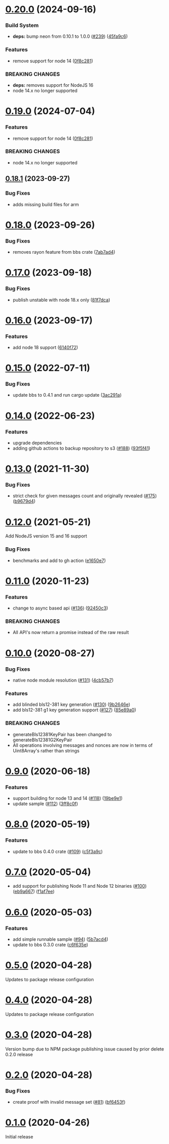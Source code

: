 # [0.20.0](https://github.com/mattrglobal/node-bbs-signatures/compare/0.18.1...0.20.0) (2024-09-16)

### Build System

- **deps:** bump neon from 0.10.1 to 1.0.0 ([#239](https://github.com/mattrglobal/node-bbs-signatures/issues/239))
  ([45fa9c6](https://github.com/mattrglobal/node-bbs-signatures/commit/45fa9c638375c381a1e0a737a7722950abce8ed2))

### Features

- remove support for node 14
  ([0f8c281](https://github.com/mattrglobal/node-bbs-signatures/commit/0f8c281c2fb0a00fba2aca54268576a05227ce92))

### BREAKING CHANGES

- **deps:** removes support for NodeJS 16
- node 14.x no longer supported

# [0.19.0](https://github.com/mattrglobal/node-bbs-signatures/compare/v0.17.0...v0.19.0) (2024-07-04)

### Features

- remove support for node 14
  ([0f8c281](https://github.com/mattrglobal/node-bbs-signatures/commit/0f8c281c2fb0a00fba2aca54268576a05227ce92))

### BREAKING CHANGES

- node 14.x no longer supported

## [0.18.1](https://github.com/mattrglobal/node-bbs-signatures/compare/0.18.0...0.18.1) (2023-09-27)

### Bug Fixes

- adds missing build files for arm

# [0.18.0](https://github.com/mattrglobal/node-bbs-signatures/compare/v0.17.0...v0.18.0) (2023-09-26)

### Bug Fixes

- removes rayon feature from bbs crate
  ([7ab7ad4](https://github.com/mattrglobal/node-bbs-signatures/commit/7ab7ad474b5c0b996571a75af65850ea4cadaeab))

# [0.17.0](https://github.com/mattrglobal/node-bbs-signatures/compare/v0.16.0...v0.17.0) (2023-09-18)

### Bug Fixes

- publish unstable with node 18.x only
  ([81f7dca](https://github.com/mattrglobal/node-bbs-signatures/commit/81f7dcad22d5c5c1cf479aeb45b73e4dd12ab7a5))

# [0.16.0](https://github.com/mattrglobal/node-bbs-signatures/compare/0.15.0...0.16.0) (2023-09-17)

### Features

- add node 18 support
  ([6140f72](https://github.com/mattrglobal/node-bbs-signatures/commit/6140f72ba29034af82eb8395ccd8aac884450628))

# [0.15.0](https://github.com/mattrglobal/node-bbs-signatures/compare/0.14.0...0.15.0) (2022-07-11)

### Bug Fixes

- update bbs to 0.4.1 and run cargo update
  ([3ac291a](https://github.com/mattrglobal/node-bbs-signatures/commit/3ac291a557443c93ff061a188fdbdf267ef98d98))

# [0.14.0](https://github.com/mattrglobal/node-bbs-signatures/compare/v0.13.0...v0.14.0) (2022-06-23)

### Features

- upgrade dependencies
- adding github actions to backup repository to s3
  ([#188](https://github.com/mattrglobal/node-bbs-signatures/issues/188))
  ([93f5f41](https://github.com/mattrglobal/node-bbs-signatures/commit/93f5f41aa3921c3cf78ef001272d7eaad1b3c6fc))

# [0.13.0](https://github.com/mattrglobal/node-bbs-signatures/compare/v0.12.0...v0.13.0) (2021-11-30)

### Bug Fixes

- strict check for given messages count and originally revealed
  ([#175](https://github.com/mattrglobal/node-bbs-signatures/issues/175))
  ([b9679d4](https://github.com/mattrglobal/node-bbs-signatures/commit/b9679d448d7250c13468b9441e99a4010a6958f3))

# [0.12.0](https://github.com/mattrglobal/node-bbs-signatures/compare/0.11.0...0.12.0) (2021-05-21)

Add NodeJS version 15 and 16 support

### Bug Fixes

- benchmarks and add to gh action
  ([e1650e7](https://github.com/mattrglobal/node-bbs-signatures/commit/e1650e7e4cbfd6b2ad2a1894939548f08b1a4812))

# [0.11.0](https://github.com/mattrglobal/node-bbs-signatures/compare/0.10.0...0.11.0) (2020-11-23)

### Features

- change to async based api ([#136](https://github.com/mattrglobal/node-bbs-signatures/issues/136))
  ([92450c3](https://github.com/mattrglobal/node-bbs-signatures/commit/92450c34714f8039d222feb2106cc63701b4d42a))

### BREAKING CHANGES

- All API's now return a promise instead of the raw result

# [0.10.0](https://github.com/mattrglobal/node-bbs-signatures/compare/0.9.0...0.10.0) (2020-08-27)

### Bug Fixes

- native node module resolution ([#131](https://github.com/mattrglobal/node-bbs-signatures/issues/131))
  ([4cb57b7](https://github.com/mattrglobal/node-bbs-signatures/commit/4cb57b72b22243eb74394b74d1362ec06f509875))

### Features

- add blinded bls12-381 key generation ([#130](https://github.com/mattrglobal/node-bbs-signatures/issues/130))
  ([9b2646e](https://github.com/mattrglobal/node-bbs-signatures/commit/9b2646e3eb41b0fb4a46448c137b715e319dcc30))
- add bls12-381 g1 key generation support ([#127](https://github.com/mattrglobal/node-bbs-signatures/issues/127))
  ([85e89a0](https://github.com/mattrglobal/node-bbs-signatures/commit/85e89a02e6649d4c31b1c07d252267d48f9b9c73))

### BREAKING CHANGES

- generateBls12381KeyPair has been changed to generateBls12381G2KeyPair
- All operations involving messages and nonces are now in terms of Uint8Array's rather than strings

# [0.9.0](https://github.com/mattrglobal/node-bbs-signatures/compare/0.8.0...0.9.0) (2020-06-18)

### Features

- support building for node 13 and 14 ([#118](https://github.com/mattrglobal/node-bbs-signatures/issues/118))
  ([19be9e1](https://github.com/mattrglobal/node-bbs-signatures/commit/19be9e1d945c03fbd85830a969b370f222bf5203))
- update sample ([#112](https://github.com/mattrglobal/node-bbs-signatures/issues/112))
  ([3ff8c0f](https://github.com/mattrglobal/node-bbs-signatures/commit/3ff8c0f333e041a18c008799a064046535aebba5))

# [0.8.0](https://github.com/mattrglobal/node-bbs-signatures/compare/0.7.0...0.8.0) (2020-05-19)

### Features

- update to bbs 0.4.0 crate ([#109](https://github.com/mattrglobal/node-bbs-signatures/issues/109))
  ([c5f3a9c](https://github.com/mattrglobal/node-bbs-signatures/commit/c5f3a9c961beeb3165dbfb1982b4f5bb20fd18f9))

# [0.7.0](https://github.com/mattrglobal/node-bbs-signatures/compare/0.6.0...0.7.0) (2020-05-04)

- add support for publishing Node 11 and Node 12 binaries
  ([#100](https://github.com/mattrglobal/node-bbs-signatures/issues/100))
  ([eb9a667](https://github.com/mattrglobal/node-bbs-signatures/pull/104/commits/eb9a667e98a9bade59d874a5f91bcc862f130a32))
  ([f1af7ee](https://github.com/mattrglobal/node-bbs-signatures/pull/105/commits/f1af7eebc8561b43cea286426e744dbb8758a450))

# [0.6.0](https://github.com/mattrglobal/node-bbs-signatures/compare/0.5.0...0.6.0) (2020-05-03)

### Features

- add simple runnable sample ([#94](https://github.com/mattrglobal/node-bbs-signatures/issues/94))
  ([5b7acd4](https://github.com/mattrglobal/node-bbs-signatures/commit/5b7acd4092fec1e3cd459297fb74b11f7fa05079))
- update to bbs 0.3.0 crate
  ([c6f635e](https://github.com/mattrglobal/node-bbs-signatures/commit/c6f635e5c2734ee76d7a36ef3f7b26ba48d51d16))

# [0.5.0](https://github.com/mattrglobal/node-bbs-signatures/compare/0.3.0...0.5.0) (2020-04-28)

Updates to package release configuration

# [0.4.0](https://github.com/mattrglobal/node-bbs-signatures/compare/0.3.0...0.4.0) (2020-04-28)

Updates to package release configuration

# [0.3.0](https://github.com/mattrglobal/node-bbs-signatures/compare/0.1.0...0.3.0) (2020-04-28)

Version bump due to NPM package publishing issue caused by prior delete 0.2.0 release

# [0.2.0](https://github.com/mattrglobal/node-bbs-signatures/compare/0.1.0...0.2.0) (2020-04-28)

### Bug Fixes

- create proof with invalid message set ([#81](https://github.com/mattrglobal/node-bbs-signatures/issues/81))
  ([bf6453f](https://github.com/mattrglobal/node-bbs-signatures/commit/bf6453fe35369a837b47dadd4b484670bcd9f214))

# [0.1.0](https://github.com/mattrglobal/node-bbs-signatures/compare/0.2.0...0.1.0) (2020-04-26)

Initial release
